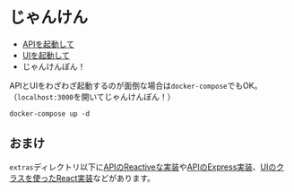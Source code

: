 # じゃんけん

- [APIを起動して](./janken-api/README.md)
- [UIを起動して](./janken-ui/README.md)
- じゃんけんぽん！

APIとUIをわざわざ起動するのが面倒な場合は`docker-compose`でもOK。
（`localhost:3000`を開いてじゃんけんぽん！）

```
docker-compose up -d
```

## おまけ

`extras`ディレクトリ以下に[APIのReactiveな実装](./extras/janken-api-reactive/README.md)や[APIのExpress実装](./extras/janken-api-express/README.md)、[UIのクラスを使ったReact実装](./extras/janken-ui-react-class-style/README.md)などがあります。

